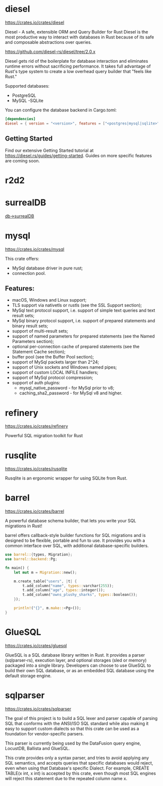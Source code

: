 # diesel

https://crates.io/crates/diesel

Diesel - A safe, extensible ORM and Query Builder for Rust
Diesel is the most productive way to interact with databases in Rust because of its safe and composable abstractions over queries.


https://github.com/diesel-rs/diesel/tree/2.0.x


Diesel gets rid of the boilerplate for database interaction and eliminates runtime errors without sacrificing performance. It takes full advantage of Rust's type system to create a low overhead query builder that "feels like Rust."

Supported databases:

- PostgreSQL
- MySQL
  -SQLite

You can configure the database backend in Cargo.toml:

```toml
[dependencies]
diesel = { version = "<version>", features = ["<postgres|mysql|sqlite>"] }
```

## Getting Started
Find our extensive Getting Started tutorial at https://diesel.rs/guides/getting-started. Guides on more specific features are coming soon.

# r2d2


# surrealDB
[db->surrealDB](../db/surrealDB.md)

# mysql 
https://crates.io/crates/mysql

This crate offers:

- MySql database driver in pure rust;
- connection pool.

## Features:

- macOS, Windows and Linux support;
- TLS support via nativetls or rustls (see the SSL Support section);
- MySql text protocol support, i.e. support of simple text queries and text result sets;
- MySql binary protocol support, i.e. support of prepared statements and binary result sets;
- support of multi-result sets;
- support of named parameters for prepared statements (see the Named Parameters section);
- optional per-connection cache of prepared statements (see the Statement Cache section);
- buffer pool (see the Buffer Pool section);
- support of MySql packets larger than 2^24;
- support of Unix sockets and Windows named pipes;
- support of custom LOCAL INFILE handlers;
- support of MySql protocol compression;
- support of auth plugins:
  - mysql_native_password - for MySql prior to v8;
  - caching_sha2_password - for MySql v8 and higher.

# refinery 

https://crates.io/crates/refinery

Powerful SQL migration toolkit for Rust

# rusqlite

https://crates.io/crates/rusqlite

Rusqlite is an ergonomic wrapper for using SQLite from Rust.

# barrel

https://crates.io/crates/barrel

A powerful database schema builder, that lets you write your SQL migrations in Rust!

barrel offers callback-style builder functions for SQL migrations and is designed to be flexible, portable and fun to use. It provides you with a common interface over SQL, with additional database-specific builders.

```rust
use barrel::{types, Migration};
use barrel::backend::Pg;

fn main() {
    let mut m = Migration::new();

    m.create_table("users", |t| {
        t.add_column("name", types::varchar(255));
        t.add_column("age", types::integer());
        t.add_column("owns_plushy_sharks", types::boolean());
    });

    println!("{}", m.make::<Pg>());
}
```


# GlueSQL

https://crates.io/crates/gluesql


GlueSQL is a SQL database library written in Rust.
It provides a parser (sqlparser-rs), execution layer, and optional storages (sled or memory) packaged into a single library.
Developers can choose to use GlueSQL to build their own SQL database, or as an embedded SQL database using the default storage engine.



# sqlparser

https://crates.io/crates/sqlparser

The goal of this project is to build a SQL lexer and parser capable of parsing SQL that conforms with the ANSI/ISO SQL standard while also making it easy to support custom dialects so that this crate can be used as a foundation for vendor-specific parsers.

This parser is currently being used by the DataFusion query engine, LocustDB, Ballista and GlueSQL.

This crate provides only a syntax parser, and tries to avoid applying any SQL semantics, and accepts queries that specific databases would reject, even when using that Database's specific Dialect. For example, CREATE TABLE(x int, x int) is accepted by this crate, even though most SQL engines will reject this statement due to the repeated column name x.



